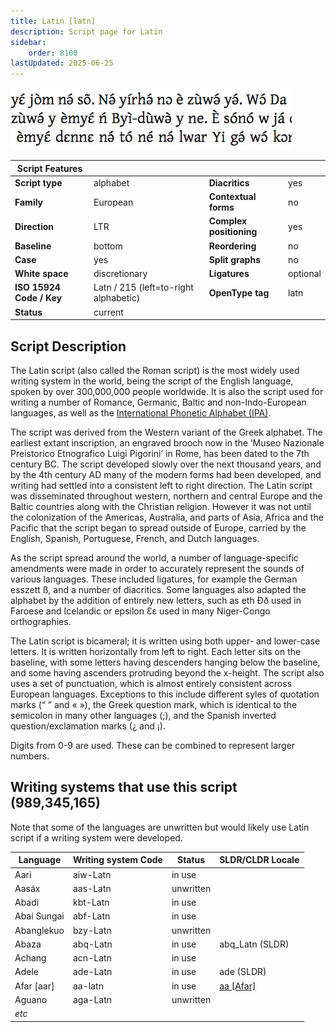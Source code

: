 ```yaml
---
title: Latin [latn]
description: Script page for Latin
sidebar:
    order: 8100
lastUpdated: 2025-06-25
---
```


![Latin sample](images/latn-sample.png)

**Script Features** |     |     |     |
------------------- | --- | --- | --- |
**Script type** | alphabet            | **Diacritics** | yes |
**Family** | European                 | **Contextual forms** | no |
**Direction** | LTR                   | **Complex positioning** | yes |
**Baseline** | bottom                 | **Reordering** | no |
**Case** | yes                        | **Split graphs** | no |
**White space** | discretionary       | **Ligatures** | optional |
**ISO 15924 Code / Key** | Latn / 215 (left=to-right alphabetic) | **OpenType tag** | latn |
**Status** | current | | |

## Script Description

The Latin script (also called the Roman script) is the most widely used writing system in the world, being the script of the English language, spoken by over 300,000,000 people worldwide. It is also the script used for writing a number of Romance, Germanic, Baltic and non-Indo-European languages, as well as the [International Phonetic Alphabet (IPA)](https://scriptsource.org/entry/ucgb77fkvh).

The script was derived from the Western variant of the Greek alphabet. The earliest extant inscription, an engraved brooch now in the ‘Museo Nazionale Preistorico Etnografico Luigi Pigorini’ in Rome, has been dated to the 7th century BC. The script developed slowly over the next thousand years, and by the 4th century AD many of the modern forms had been developed, and writing had settled into a consistent left to right direction. The Latin script was disseminated throughout western, northern and central Europe and the Baltic countries along with the Christian religion. However it was not until the colonization of the Americas, Australia, and parts of Asia, Africa and the Pacific that the script began to spread outside of Europe, carried by the English, Spanish, Portuguese, French, and Dutch languages.

As the script spread around the world, a number of language-specific amendments were made in order to accurately represent the sounds of various languages. These included ligatures, for example the German esszett ß, and a number of diacritics. Some languages also adapted the alphabet by the addition of entirely new letters, such as eth Ðð used in Faroese and Icelandic or epsilon Ɛɛ used in many Niger-Congo orthographies.

The Latin script is bicameral; it is written using both upper- and lower-case letters. It is written horizontally from left to right. Each letter sits on the baseline, with some letters having descenders hanging below the baseline, and some having ascenders protruding beyond the x-height. The script also uses a set of punctuation, which is almost entirely consistent across European languages. Exceptions to this include different syles of quotation marks (“ ” and « »), the Greek question mark, which is identical to the semicolon in many other languages (;), and the Spanish inverted question/exclamation marks (¿ and ¡).

Digits from 0-9 are used. These can be combined to represent larger numbers.

## Writing systems that use this script (989,345,165)

Note that some of the languages are unwritten but would likely use Latin script if a writing system were developed.

Language | Writing system Code | Status | SLDR/CLDR Locale |
-------- | ------------------- | ------ | ------------ |
Aari | aiw-Latn | in use | |
Aasáx | aas-Latn | unwritten | |
Abadi | kbt-Latn | in use | |
Abai Sungai | abf-Latn | in use | |
Abanglekuo | bzy-Latn | unwritten | |
Abaza | abq-Latn | in use | abq_Latn (SLDR) |
Achang | acn-Latn | in use | |
Adele | ade-Latn | in use | ade (SLDR) |
Afar [aar] | aa-latn | in use | [aa \[Afar\]](https://unicode.org/cldr/charts/47/summary/aa+.html) |
Aguano | aga-Latn | unwritten| | 
_etc_ | | |